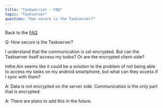 ```yaml
---
title: "Taskwarrior - FAQ"
topic: "Taskserver"
question: "How secure is the Taskserver?"
---
```


Back to the [FAQ](/support/faq)

Q: How secure is the Taskserver?

I understand that the communication is ssl-encrypted.
But can the Taskserver itself access my todos?
Or are the encrypted client-side?

Inthe.Am seems like it could be a solution to the problem of not being able to access my tasks on my android smartphone, but what can they access if I sync with them?

A: Data is not encrypted on the server side.
Communication is the only part that is encrypted.

A: There are plans to add this in the future.

